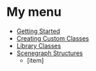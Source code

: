 # My menu
* [Getting Started][home]
* [Creating Custom Classes][customizing]
* [Library Classes][classes]
* [Scenegraph Structures][scenegraph]
    * [item]

[home]: https://github.com/joelgraff/pivy_trackers/wiki
[customizing]: https://github.com/joelgraff/pivy_trackers/wiki/Customizing
[classes]: https://github.com/joelgraff/pivy_trackers/wiki/Classes
[scenegraph]: https://github.com/joelgraff/pivy_trackers/wiki/Scenegraph